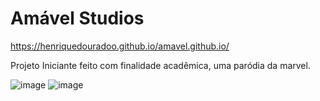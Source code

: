 # Amável Studios

https://henriquedouradoo.github.io/amavel.github.io/

Projeto Iniciante feito com finalidade acadêmica, uma paródia da marvel.

![image](https://user-images.githubusercontent.com/125815196/235528011-0ff6c62b-18e0-45fa-9efc-abc73760306a.png)
![image](https://user-images.githubusercontent.com/125815196/235528081-d03b06a9-e0e1-48ee-9f21-0f5db2487d2c.png)
